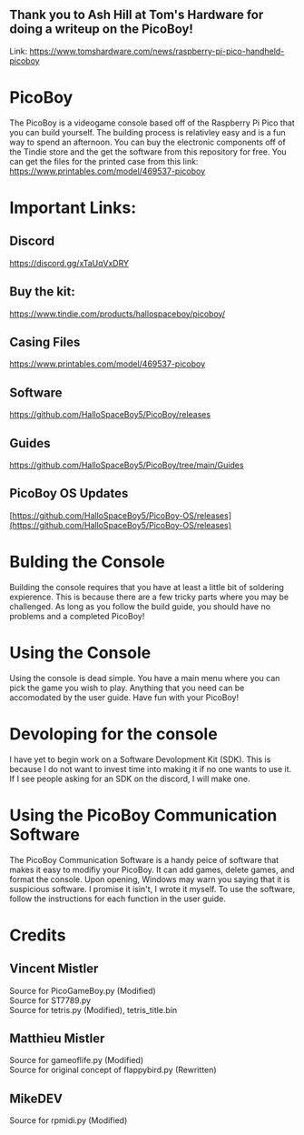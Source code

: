 ## Thank you to Ash Hill at Tom's Hardware for doing a writeup on the PicoBoy!
Link: https://www.tomshardware.com/news/raspberry-pi-pico-handheld-picoboy
# PicoBoy
The PicoBoy is a videogame console based off of the Raspberry Pi Pico that you can build yourself. The building process is relativley easy and is a fun way to spend an afternoon. You can buy the electronic components off of the Tindie store and the get the software from this repository for free. You can get the files for the printed case from this link: https://www.printables.com/model/469537-picoboy

# Important Links:
## Discord
https://discord.gg/xTaUqVxDRY
## Buy the kit: 
https://www.tindie.com/products/hallospaceboy/picoboy/
## Casing Files
https://www.printables.com/model/469537-picoboy
## Software
https://github.com/HalloSpaceBoy5/PicoBoy/releases
## Guides
https://github.com/HalloSpaceBoy5/PicoBoy/tree/main/Guides
## PicoBoy OS Updates
[https://github.com/HalloSpaceBoy5/PicoBoy-OS/releases](https://github.com/HalloSpaceBoy5/PicoBoy-OS/releases)

# Bulding the Console
Building the console requires that you have at least a little bit of soldering expierence. This is because there are a few tricky parts where you may be challenged. As long as you follow the build guide, you should have no problems and a completed PicoBoy!

# Using the Console
Using the console is dead simple. You have a main menu where you can pick the game you wish to play. Anything that you need can be accomodated by the user guide. Have fun with your PicoBoy!

# Devoloping for the console
I have yet to begin work on a Software Devolopment Kit (SDK). This is because I do not want to invest time into making it if no one wants to use it. If I see people asking for an SDK on the discord, I will make one.

# Using the PicoBoy Communication Software
The PicoBoy Communication Software is a handy peice of software that makes it easy to modifiy your PicoBoy. It can add games, delete games, and format the console. Upon opening, Windows may warn you saying that it is suspicious software. I promise it isin't, I wrote it myself. To use the software, follow the instructions for each function in the user guide.

# Credits
## Vincent Mistler
Source for PicoGameBoy.py (Modified)\
Source for ST7789.py\
Source for tetris.py (Modified), tetris_title.bin
## Matthieu Mistler
Source for gameoflife.py (Modified)\
Source for original concept of flappybird.py (Rewritten)
## MikeDEV
Source for rpmidi.py (Modified)
